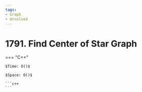 ```yaml
---
tags:
- Graph
- Unsolved
---
```



# 1791. Find Center of Star Graph

=== "C++"

    $Time: O()$

    $Space: O()$

    ```c++
    ```